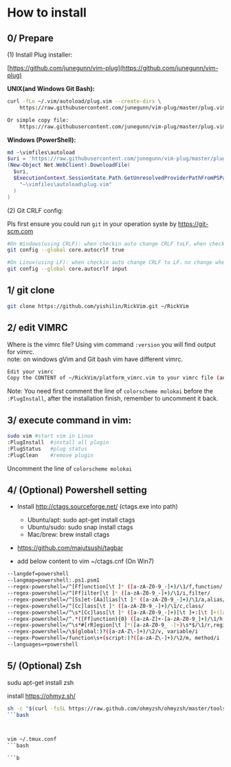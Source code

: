 # How to install

## 0/ Prepare

(1) Install Plug installer:

[https://github.com/junegunn/vim-plug](https://github.com/junegunn/vim-plug)

**UNIX(and Windows Git Bash):**
```bash
curl -fLo ~/.vim/autoload/plug.vim --create-dirs \
    https://raw.githubusercontent.com/junegunn/vim-plug/master/plug.vim

Or simple copy file:
    https://raw.githubusercontent.com/junegunn/vim-plug/master/plug.vim save as file ~/.vim/autoload/plug.vim
```

**Windows (PowerShell):**
``` powershell
md ~\vimfiles\autoload
$uri = 'https://raw.githubusercontent.com/junegunn/vim-plug/master/plug.vim'
(New-Object Net.WebClient).DownloadFile(
  $uri,
  $ExecutionContext.SessionState.Path.GetUnresolvedProviderPathFromPSPath(
    "~\vimfiles\autoload\plug.vim"
  )
)
```

(2) Git CRLF config:

Pls first ensure you could run `git` in your operation syste by https://git-scm.com

```bash
#On Windows(using CRLF): when checkin auto change CRLF toLF，when checkout auto change LF to CRLF
git config --global core.autocrlf true

#On Linux(using LF): when checkin auto change CRLF to LF，no change when checkout
git config --global core.autocrlf input
```

## 1/ git clone
```bash
git clone https://github.com/yishilin/RickVim.git ~/RickVim
```

## 2/ edit VIMRC
Where is the vimrc file? Using vim command `:version` you will find output for vimrc.<br>
note: on windows gVim and Git bash vim have different vimrc.

```bash
Edit your vimrc
Copy the CONTENT of ~/RickVim/platform_vimrc.vim to your vimrc file (and change per your need)
```
Note:
You need first comment the line of `colorscheme molokai` before the `:PlugInstall`,
after the installation finish, remember to uncomment it back.


## 3/ execute command in vim:
```bash
sudo vim #start vim in Linux
:PlugInstall  #install all plugin
:PlugStatus   #plug status
:PlugClean    #remove plugin
```

Uncomment the line of `colorscheme molokai`

## 4/ (Optional) Powershell setting

* Install http://ctags.sourceforge.net/ (ctags.exe into path)
  * Ubuntu/apt: sudo apt-get install ctags
  * Ubuntu/sudo: sudo snap install ctags
  * Mac/brew: brew install ctags

* https://github.com/majutsushi/tagbar
* add below content to vim ~/ctags.cnf (On Win7)

```bash
--langdef=powershell
--langmap=powershell:.ps1.psm1
--regex-powershell=/^[Ff]unction[\t ]* ([a-zA-Z0-9_-]+)/\1/f,function/
--regex-powershell=/^[Ff]ilter[\t ]* ([a-zA-Z0-9_-]+)/\1/i,filter/
--regex-powershell=/^[Ss]et-[Aa]lias[\t ]* ([a-zA-Z0-9_-]+)/\1/a,alias/
--regex-powershell=/^[Cc]lass[\t ]* ([a-zA-Z0-9_-]+)/\1/c,class/
--regex-powershell=/^\s*[Cc]lass[\t ]* ([a-zA-Z0-9_-]+)[\t ]+:[\t ]+([a-zA-Z0-9_-]+)/\1 : \2/d,class inherited/
--regex-powershell=/^.*([Ff]unction){0} ([a-zA-Z]+-[a-zA-Z0-9_]+)/\1/h,functionCall/
--regex-powershell=/^\s*#[rR]egion[\t ]*([a-zA-Z0-9_ -]+)\s*$/\1/r,region/
--regex-powershell=/\$(global:)?([a-zA-Z\-]+)/\2/v, variable/i
--regex-Powershell=/function\s+(script:)?([a-zA-Z\-]+)/\2/m, method/i
--languages=+powershell

```

## 5/ (Optional) Zsh
sudu apt-get install zsh

install https://ohmyz.sh/
```bash
sh -c "$(curl -fsSL https://raw.github.com/ohmyzsh/ohmyzsh/master/tools/install.sh)"
```bash



vim ~/.tmux.conf
```bash

```b
